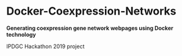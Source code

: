 # Docker-Coexpression-Networks
**Generating coexpression gene network webpages using Docker technology**

IPDGC Hackathon 2019 project
